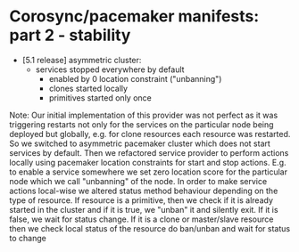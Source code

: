 Corosync/pacemaker manifests: part 2 - stability
==================================================

-	[5.1 release] asymmetric cluster:
	-	services stopped everywhere by default
		-	enabled by 0 location constraint ("unbanning")
		-	clones started locally
		-	primitives started only once

Note:
 Our initial implementation of this provider was not perfect as it was triggering
 restarts not only for the services on the particular node being deployed but
 globally, e.g. for clone resources each resource was restarted. So we switched to
 asymmetric pacemaker cluster which does not start services by default.
 Then we refactored service provider to perform actions locally using pacemaker
 location constraints for start and stop actions. E.g. to enable a service somewhere
 we set zero location score for the particular node which we call "unbanning" of the
 node.  In order to make service actions local-wise we altered status method behaviour depending on the type of resource. If resource is a primitive, then we check if it
 is already started in the cluster and if it is true, we "unban" it and silently exit. If it is false, we wait for status change. If it is a clone or master/slave resource
 then we check local status of the resource do ban/unban and wait for status to change
